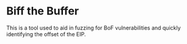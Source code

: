 # Biff the Buffer

This is a tool used to aid in fuzzing for BoF vulnerabilities and quickly identifying the offset of the EIP.

